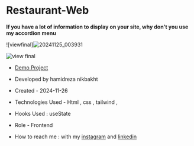 # Restaurant-Web

**If you have a lot of information to display on your site, why don't you use my accordion menu**

![viewfinal]![20241125_003931](https://github.com/user-attachments/assets/bdb1caa0-b591-4c04-ad10-ca50c95a4005)

![view final](https://user-images.githubusercontent.com/109727844/204102930-fac80657-4d16-4816-b476-a88e984abefe.jpg)

- [Demo Project]( https://hamidrezanikbkht.github.io/Restaurant-Web/)

- Developed by hamidreza nikbakht

- Created - 2024-11-26

- Technologies Used - Html , css , tailwind , 

- Hooks Used : useState 

- Role - Frontend

- How to reach me : with my [instagram]() and [linkedin]()

